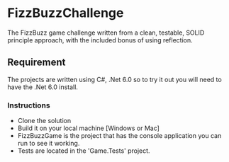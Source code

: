 # FizzBuzzChallenge
The FizzBuzz game challenge written from a clean, testable, SOLID principle approach, with the included bonus of using reflection.

## Requirement
The projects are written using C#, .Net 6.0 so to try it out
you will need to have the .Net 6.0 install.

### Instructions
* Clone the solution 
* Build it on your local machine [Windows or Mac]
* FizzBuzzGame is the project that has the console application you can run to see it working.
* Tests are located in the 'Game.Tests' project.